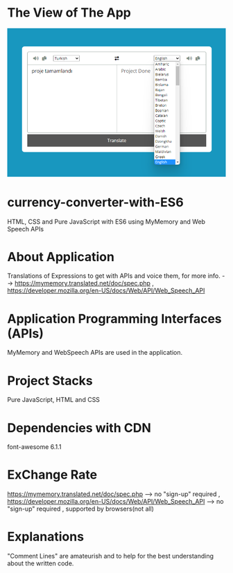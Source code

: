 # The View of The App

![image](https://github.com/ibrahimusluu/translater-with-ES6/blob/master/image/App_View.png)

# currency-converter-with-ES6

HTML, CSS and Pure JavaScript with ES6 using MyMemory and Web Speech APIs

# About Application

Translations of Expressions to get with APIs and voice them, for more info. --> https://mymemory.translated.net/doc/spec.php , https://developer.mozilla.org/en-US/docs/Web/API/Web_Speech_API

# Application Programming Interfaces (APIs)

MyMemory and WebSpeech APIs are used in the application.

# Project Stacks

Pure JavaScript, HTML and CSS

# Dependencies with CDN

font-awesome 6.1.1

# ExChange Rate

https://mymemory.translated.net/doc/spec.php --> no "sign-up" required ,
https://developer.mozilla.org/en-US/docs/Web/API/Web_Speech_API --> no "sign-up" required , supported by browsers(not all)

# Explanations

"Comment Lines" are amateurish and to help for the best understanding about the written code.
